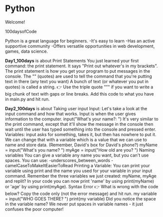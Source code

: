 # Python
Welcome!

100daysofCode

Python is a great language for beginners.
-It's easy to learn
-Has an active supportive community
-Offers versatile opportunities in web development, games, data science.

**Day1_100days** is about Print Statements
You just learned your first command: the print statement. It says "Print out whatever's in my brackets". The print statement is how you get your program to put messages in the console.
The "" (quotes) are used to tell the command that you're putting text in there (any text you want)
A bunch of text (or whatever you put in quotes) is called a string.
👉 Use the triple quote """ if you want to write a big chunk of text with gaps or line breaks. Add this code to what you have in main.py and hit run.

**Day2_100days** is about Taking user input
Input: Let's take a look at the input command and how that works. Input is when the user gives information to the computer.
input("What's your name?: ")
It's very similar to the print command, except that it'll show the message in the console then wait until the user has typed something into the console and pressed enter.
Variables: input asks for something, takes it, but then has nowhere to put it. We can change that with a variable which is a value that we can use to name and store data. (Remember, David's box for David's phone?)
myName = input("What's you name? ")
myAge = input("How old are you? ")
Naming variables
You can give a variable any name you want, but you can't use spaces. You can use:
-underscores_between_words
-camelCaseToMakeItEasierToRead
Printing a Variable: You can print your variable using print and the name you used for your variable in your input command. Remember the three variables we just created: myName, myAge and replit?
In your code you can now print 'name' by using print(myName) or 'age' by using print(myAge).
Syntax Error
👉 What is wrong with the code below? Copy the code only (not the error message) and hit run.
my variable = input("WHO GOES THERE? ")
print(my variable)
Did you notice the space in the variable name? We never put spaces in variable names - it just confuses the poor computer!
